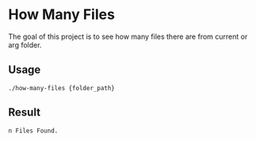 # How Many Files
The goal of this project is to see how many files there are from current or arg folder. 

## Usage
```
./how-many-files {folder_path}
```
## Result
```
n Files Found.
```
